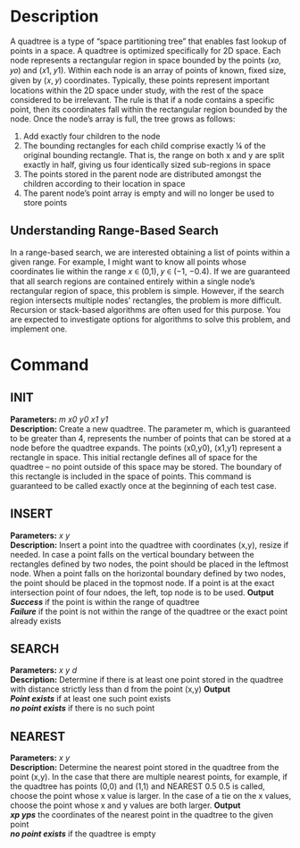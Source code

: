 # Description
A quadtree is a type of “space partitioning tree” that enables fast lookup of points in a space. A quadtree is optimized specifically for 2D space. Each node represents a rectangular region in space bounded by the points (𝑥𝑜, 𝑦𝑜) and (𝑥1, 𝑦1). Within each node is an array of points of known, fixed size, given by (𝑥, 𝑦) coordinates. Typically, these points represent important locations within the 2D space under study, with the rest of the space considered to be irrelevant. The rule is that if a node contains a specific point, then its coordinates fall within the rectangular region bounded by the node. Once the node’s array is full, the tree grows as follows:<br/>
1. Add exactly four children to the node
2. The bounding rectangles for each child comprise exactly ¼ of the original bounding rectangle. That is, the range
on both x and y are split exactly in half, giving us four identically sized sub-regions in space
3. The points stored in the parent node are distributed amongst the children according to their location in space
4. The parent node’s point array is empty and will no longer be used to store points
## Understanding Range-Based Search
In a range-based search, we are interested obtaining a list of points within a given range. For example, I might want to know all points whose coordinates lie within the range 𝑥 ∈ (0,1), 𝑦 ∈ (−1, −0.4). If we are guaranteed that all search regions are contained entirely within a single node’s rectangular region of space, this problem is simple. However, if the search region intersects multiple nodes’ rectangles, the problem is more difficult. Recursion or stack-based algorithms are often used for this purpose. You are expected to investigate options for algorithms to solve this problem, and implement one.
# Command
## INIT
**Parameters:** *m x0 y0 x1 y1* <br/>
**Description:** Create a new quadtree. The parameter m, which is guaranteed to be greater than 4, represents the number of points that can be stored at a node before the quadtree expands. The points (x0,y0), (x1,y1) represent a rectangle in space. This initial rectangle defines all of space for the quadtree – no point outside of this space may be stored. The boundary of this rectangle is included in the space of points. This command is guaranteed to be called exactly once at the beginning of each test case.
## INSERT 
**Parameters:** *x y* <br/>
**Description:** Insert a point into the quadtree with coordinates (x,y), resize if needed. In case a point falls on the vertical boundary between the rectangles defined by two nodes, the point should be placed in the leftmost node. When a point falls on the horizontal boundary defined by two nodes, the point should be placed in the topmost node. If a point is at the exact intersection point of four ndoes, the left, top node is to be used.
**Output**<br/>
***Success*** if the point is within the range of quadtree<br/>
***Failure*** if the point is not within the range of  the quadtree or the exact point already exists
## SEARCH 
**Parameters:** *x y d* <br/>
**Description:** Determine if there is at least one point stored in the quadtree with distance strictly less than d from the point (x,y)
**Output**<br/>
***Point exists*** if at least one such point exists<br/>
***no point exists*** if there is no such point
## NEAREST 
**Parameters:** *x y* <br/>
**Description:** Determine the nearest point stored in the quadtree from the point (x,y). In the case that there are multiple nearest points, for example, if the quadtree has points (0,0) and (1,1) and NEAREST 0.5 0.5 is called, choose the point whose x value is larger. In the case of a tie on the x values, choose the point whose x and y values are both larger.
**Output**<br/>
***xp yps*** the coordinates of the nearest point in the quadtree to the given point<br/>
***no point exists*** if the quadtree is empty
